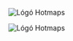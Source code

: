 <p><img alt="Lógó Hotmaps" src="https://www.hotmaps-project.eu/wp-content/uploads/2017/02/logo.svg"/></p><img alt="Lógó Hotmaps" src="https://www.hotmaps-project.eu/wp-content/uploads/2017/02/logo.svg"/></p<img alt="Lógó Hotmaps" src="https://www.hotmaps-project.eu/wp-content/uploads/2017/02/logo.svg"/></p>

